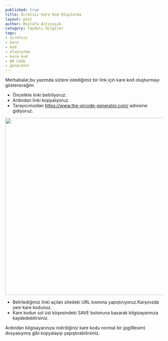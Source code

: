 ```yaml
---
published: true
title: Ücretsiz Kare Kod Oluşturma
layout: post
author: Mustafa Altınışık
category: faydalı bilgiler
tags:
- ücretsiz
- kare
- kod
- oluşturma
- kare kod
- QR Code
- generator
---
```



Merhabalar,bu yazımda sizlere istediğimiz bir link için kare kod oluşturmayı göstereceğim.


- Öncelikle linki belirliyoruz.
- Ardından linki kopyalıyoruz.
- Tarayıcımızdan https://www.the-qrcode-generator.com/ adresine gidiyoruz.

<img title="" src="https://github.com/mustafa-altinisik/mustafa-altinisik.github.io/blob/master/images/qr-code.png?raw=true" alt="" width="740" height="566" />

- Belirlediğimiz linki açılan sitedeki URL kısmına yapıştırıyoruz.Karşınızda yeni kare kodunuz.
- Kare kodun sol üst köşesindeki SAVE butonuna basarak bilgisayarınıza kaydedebilirsiniz.

Ardından bilgisayarınıza indirdiğiniz kare kodu normal bir jpg(Resim) dosyasıymış gibi kopyalayıp yapıştırabilirsiniz.
